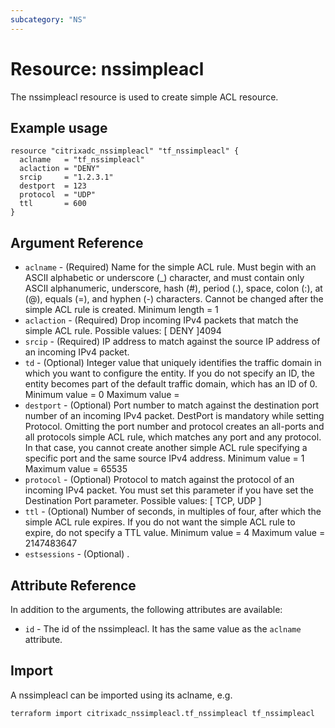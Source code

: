 ```yaml
---
subcategory: "NS"
---
```


# Resource: nssimpleacl

The nssimpleacl resource is used to create simple ACL resource.


## Example usage

```hcl
resource "citrixadc_nssimpleacl" "tf_nssimpleacl" {
  aclname   = "tf_nssimpleacl"
  aclaction = "DENY"
  srcip     = "1.2.3.1"
  destport  = 123
  protocol  = "UDP"
  ttl       = 600
}
```


## Argument Reference

* `aclname` - (Required) Name for the simple ACL rule. Must begin with an ASCII alphabetic or underscore (_) character, and must contain only ASCII alphanumeric, underscore, hash (#), period (.), space, colon (:), at (@), equals (=), and hyphen (-) characters. Cannot be changed after the simple ACL rule is created. Minimum length =  1
* `aclaction` - (Required) Drop incoming IPv4 packets that match the simple ACL rule. Possible values: [ DENY ]4094
* `srcip` - (Required) IP address to match against the source IP address of an incoming IPv4 packet.
* `td` - (Optional) Integer value that uniquely identifies the traffic domain in which you want to configure the entity. If you do not specify an ID, the entity becomes part of the default traffic domain, which has an ID of 0. Minimum value =  0 Maximum value =  
* `destport` - (Optional) Port number to match against the destination port number of an incoming IPv4 packet. DestPort is mandatory while setting Protocol. Omitting the port number and protocol creates an all-ports  and all protocols simple ACL rule, which matches any port and any protocol. In that case, you cannot create another simple ACL rule specifying a specific port and the same source IPv4 address. Minimum value =  1 Maximum value =  65535
* `protocol` - (Optional) Protocol to match against the protocol of an incoming IPv4 packet. You must set this parameter if you have set the Destination Port parameter. Possible values: [ TCP, UDP ]
* `ttl` - (Optional) Number of seconds, in multiples of four, after which the simple ACL rule expires. If you do not want the simple ACL rule to expire, do not specify a TTL value. Minimum value =  4 Maximum value =  2147483647
* `estsessions` - (Optional) .


## Attribute Reference

In addition to the arguments, the following attributes are available:

* `id` - The id of the nssimpleacl. It has the same value as the `aclname` attribute.


## Import

A nssimpleacl can be imported using its aclname, e.g.

```shell
terraform import citrixadc_nssimpleacl.tf_nssimpleacl tf_nssimpleacl
```

